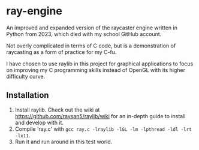 # ray-engine

An improved and expanded version of the raycaster engine written in Python from 2023, which died with my school GitHub account.

Not overly complicated in terms of C code, but is a demonstration of raycasting as a form of practice for my C-fu.

I have chosen to use raylib in this project for graphical applications to focus on 
improving my C programming skills instead of OpenGL with its higher difficulty curve.

## Installation

1. Install raylib. Check out the wiki at https://github.com/raysan5/raylib/wiki for an in-depth guide to install and develop with it.
2. Compile 'ray.c' with `gcc ray.c -lraylib -lGL -lm -lpthread -ldl -lrt -lx11`.
3. Run it and run around in this test world.

